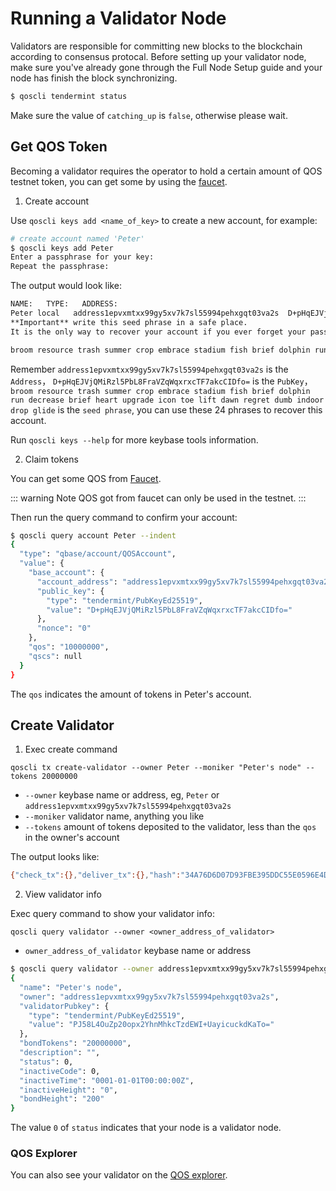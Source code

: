 # Running a Validator Node

Validators are responsible for committing new blocks to the blockchain according to consensus protocal.
Before setting up your validator node, make sure you've already gone through the Full Node Setup guide and your node has finish the block synchronizing.

```bash
$ qoscli tendermint status
```
Make sure the value of `catching_up` is `false`, otherwise please wait.

## Get QOS Token

Becoming a validator requires the operator to hold a certain amount of QOS testnet token, you can get some by using the [faucet](http://explorer.qoschain.info/freecoin/get).

1. Create account

Use `qoscli keys add <name_of_key>` to create a new account, for example:
```bash
# create account named 'Peter'
$ qoscli keys add Peter
Enter a passphrase for your key: 
Repeat the passphrase: 
```
The output would look like:
```bash
NAME:   TYPE:   ADDRESS:                                                PUBKEY:
Peter local   address1epvxmtxx99gy5xv7k7sl55994pehxgqt03va2s  D+pHqEJVjQMiRzl5PbL8FraVZqWqxrxcTF7akcCIDfo=
**Important** write this seed phrase in a safe place.
It is the only way to recover your account if you ever forget your password.

broom resource trash summer crop embrace stadium fish brief dolphin run decrease brief heart upgrade icon toe lift dawn regret dumb indoor drop glide
```
Remember `address1epvxmtxx99gy5xv7k7sl55994pehxgqt03va2s` is the `Address`，
`D+pHqEJVjQMiRzl5PbL8FraVZqWqxrxcTF7akcCIDfo=` is the `PubKey`，
`broom resource trash summer crop embrace stadium fish brief dolphin run decrease brief heart upgrade icon toe lift dawn regret dumb indoor drop glide` is the `seed phrase`,
you can use these 24 phrases to recover this account.

Run `qoscli keys --help` for more keybase tools information.

2. Claim tokens

You can get some QOS from [Faucet](http://explorer.qoschain.info/freecoin/get).

::: warning Note 
QOS got from faucet can only be used in the testnet.
:::

Then run the query command to confirm your account:
```bash
$ qoscli query account Peter --indent
{
  "type": "qbase/account/QOSAccount",
  "value": {
    "base_account": {
      "account_address": "address1epvxmtxx99gy5xv7k7sl55994pehxgqt03va2s",
      "public_key": {
        "type": "tendermint/PubKeyEd25519",
        "value": "D+pHqEJVjQMiRzl5PbL8FraVZqWqxrxcTF7akcCIDfo="
      },
      "nonce": "0"
    },
    "qos": "10000000",
    "qscs": null
  }
}
```
The `qos` indicates the amount of tokens in Peter's account. 

## Create Validator

1. Exec create command

```
qoscli tx create-validator --owner Peter --moniker "Peter's node" --tokens 20000000
```
- `--owner` keybase name or address, eg, `Peter` or `address1epvxmtxx99gy5xv7k7sl55994pehxgqt03va2s`
- `--moniker`  validator name, anything you like
- `--tokens` amount of tokens deposited to the validator, less than the `qos` in the owner's account

The output looks like:
```bash
{"check_tx":{},"deliver_tx":{},"hash":"34A76D6D07D93FBE395DDC55E0596E4D312A02A9","height":"200"}
```

2. View validator info

Exec query command to show your validator info:

`qoscli query validator --owner <owner_address_of_validator>`
- `owner_address_of_validator` keybase name or address

```bash
$ qoscli query validator --owner address1epvxmtxx99gy5xv7k7sl55994pehxgqt03va2s
{
  "name": "Peter's node",
  "owner": "address1epvxmtxx99gy5xv7k7sl55994pehxgqt03va2s",
  "validatorPubkey": {
    "type": "tendermint/PubKeyEd25519",
    "value": "PJ58L4OuZp20opx2YhnMhkcTzdEWI+UayicuckdKaTo="
  },
  "bondTokens": "20000000",
  "description": "",
  "status": 0,
  "inactiveCode": 0,
  "inactiveTime": "0001-01-01T00:00:00Z",
  "inactiveHeight": "0",
  "bondHeight": "200"
}
```
The value `0` of `status` indicates that your node is a validator node.

### QOS Explorer

You can also see your validator on the [QOS explorer](http://explorer.qoschain.info/validator/list).